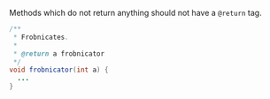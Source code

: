 Methods which do not return anything should not have a `@return` tag.

```java {.bad}
/**
 * Frobnicates.
 *
 * @return a frobnicator
 */
void frobnicator(int a) {
  ...
}
```
